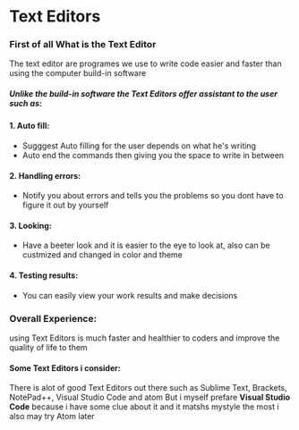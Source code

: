 # Text Editors
### First of all What is the Text Editor
The text editor are programes we use to write code easier and faster than using the computer build-in software
##### Unlike the build-in software the Text Editors offer assistant to the user such as:
#### 1. Auto fill:
- Sugggest Auto filling for the user depends on what he's writing
- Auto end the commands then giving you the space to write in between
#### 2. Handling errors:
- Notify you about errors and tells you the problems so you dont have to figure it out by yourself
#### 3. Looking:
- Have a beeter look and it is easier to the eye to look at, also can be custmized and changed in color and theme
#### 4. Testing results:
- You can easily view your work results and make decisions

### Overall Experience:
using Text Editors is much faster and healthier to coders and improve the quality of life to them

#### Some Text Editors i consider:
There is alot of good Text Editors out there such as Sublime Text, Brackets, NotePad++, Visual Studio Code and atom
But i myself prefare **Visual Studio Code** because i have some clue about it and it matshs mystyle the most
i also may try Atom later



